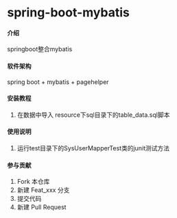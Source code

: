 # spring-boot-mybatis

#### 介绍
springboot整合mybatis

#### 软件架构
spring boot + mybatis + pagehelper


#### 安装教程

1. 在数据中导入 resource下sql目录下的table_data.sql脚本

#### 使用说明

1. 运行test目录下的SysUserMapperTest类的junit测试方法

#### 参与贡献

1. Fork 本仓库
2. 新建 Feat_xxx 分支
3. 提交代码
4. 新建 Pull Request